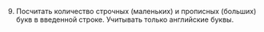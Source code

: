 9. Посчитать количество строчных (маленьких) и прописных (больших) букв в введенной строке. Учитывать только английские
буквы.
